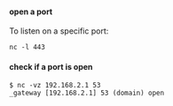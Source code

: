 #### open a port

To listen on a specific port:
```
nc -l 443
```

#### check if a port is open

```
$ nc -vz 192.168.2.1 53
_gateway [192.168.2.1] 53 (domain) open
```

